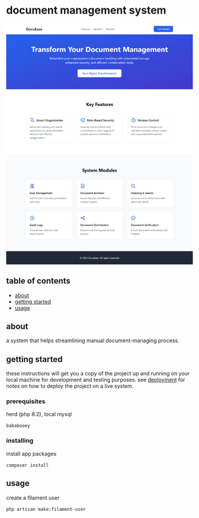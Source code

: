 # document management system

![Landing Image](public/landing.jpg)

## table of contents

- [about](#about)
- [getting started](#getting_started)
- [usage](#usage)

## about <a name = "about"></a>

a system that helps streamlining manual document-managing process.

## getting started <a name = "getting_started"></a>

these instructions will get you a copy of the project up and running on your local machine for development and testing purposes. see [deployment](#deployment) for notes on how to deploy the project on a live system.

### prerequisites

herd (php 8.2), local mysql

```
bababooey
```

### installing

install app packages

```
composer install
```

## usage <a name = "usage"></a>

create a filament user

```
php artisan make:filament-user
```
